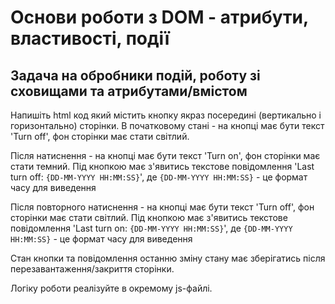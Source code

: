 # Основи роботи з DOM - атрибути, властивості, події

## **Задача на обробники подій, роботу зі сховищами та атрибутами/вмістом**

Напишіть html код який містить кнопку якраз посередині (вертикально і горизонтально) сторінки.
В початковому стані - на кнопці має бути текст 'Turn off', фон сторінки має стати світлий.

Після натиснення - на кнопці має бути текст 'Turn on', фон сторінки має стати темний.
Під кнопкою має з'явитись текстове повідомлення 'Last turn off: `{DD-MM-YYYY HH:MM:SS}`', де `{DD-MM-YYYY HH:MM:SS}` - це формат часу для виведення

Після повторного натиснення - на кнопці має бути текст 'Turn off', фон сторінки має стати світлий.
Під кнопкою має з'явитись текстове повідомлення 'Last turn on: `{DD-MM-YYYY HH:MM:SS}`', де `{DD-MM-YYYY HH:MM:SS}` - це формат часу для виведення

Стан кнопки та повідомлення останню зміну стану має зберігатись після перезавантаження/закриття сторінки.

Логіку роботи реалізуйте в окремому js-файлі.

